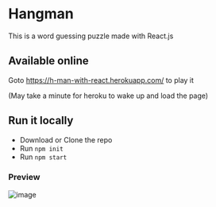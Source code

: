 # Hangman
 This is a word guessing puzzle made with React.js
## Available online
 Goto https://h-man-with-react.herokuapp.com/ to play it

 (May take a minute for heroku to wake up and load the page)
 
## Run it locally
 * Download or Clone the repo
 * Run `npm init`
 * Run `npm start`
 
### Preview
![image](https://user-images.githubusercontent.com/48765068/156938295-0a706823-e37a-41e3-a3e0-00bf8ea2c69d.png)

